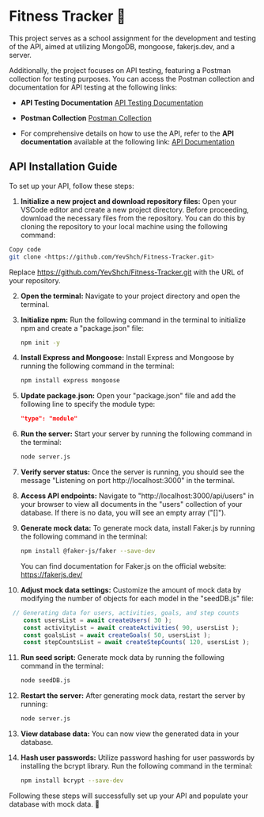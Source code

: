 # Fitness Tracker :bicyclist:
 This project serves as a school assignment for the development and testing of the API, aimed at utilizing MongoDB, mongoose, fakerjs.dev, and a server.
 
 Additionally, the project focuses on API testing, featuring a Postman collection for testing purposes. You can access the Postman collection and documentation for API testing at the following links:

- **API Testing Documentation** [API Testing Documentation](https://github.com/YevShch/Fitness-Tracker/blob/dev/API_Testing_Documentation.md)

- **Postman Collection** [Postman Collection](https://universal-trinity-236527-1.postman.co/workspace/Team-Workspace~f02dc3c9-cf61-4a68-859f-12f952372c2e/collection/33841208-94536aae-954b-41dd-a659-31841f79e949?action=share&creator=33841208)

- For comprehensive details on how to use the API, refer to the **API documentation** available at the following link: [API Documentation](https://github.com/YevShch/Fitness-Tracker/blob/dev/API_Documentation.md)

## API Installation Guide

To set up your API, follow these steps:

1. **Initialize a new project and download repository files:** Open your VSCode editor and create a new project directory. Before proceeding, download the necessary files from the repository. You can do this by cloning the repository to your local machine using the following command:

```bash
Copy code
git clone <https://github.com/YevShch/Fitness-Tracker.git>
```
Replace <https://github.com/YevShch/Fitness-Tracker.git> with the URL of your repository.

2. **Open the terminal:** Navigate to your project directory and open the terminal.

3. **Initialize npm:** Run the following command in the terminal to initialize npm and create a "package.json" file:
   ```bash
   npm init -y
   ```

4. **Install Express and Mongoose:** Install Express and Mongoose by running the following command in the terminal:
   ```bash
   npm install express mongoose
   ```

5. **Update package.json:** Open your "package.json" file and add the following line to specify the module type:
   ```json
   "type": "module"
   ```

6. **Run the server:** Start your server by running the following command in the terminal:
   ```bash
   node server.js
   ```

7. **Verify server status:** Once the server is running, you should see the message "Listening on port http://localhost:3000" in the terminal.

8. **Access API endpoints:** Navigate to "http://localhost:3000/api/users" in your browser to view all documents in the "users" collection of your database. If there is no data, you will see an empty array ("[]").

9. **Generate mock data:** To generate mock data, install Faker.js by running the following command in the terminal:
   ```bash
   npm install @faker-js/faker --save-dev
   ```
   You can find documentation for Faker.js on the official website: https://fakerjs.dev/

10. **Adjust mock data settings:** Customize the amount of mock data by modifying the number of objects for each model in the "seedDB.js" file:
```javascript
 // Generating data for users, activities, goals, and step counts
    const usersList = await createUsers( 30 );
    const activityList = await createActivities( 90, usersList );
    const goalsList = await createGoals( 50, usersList );
    const stepCountsList = await createStepCounts( 120, usersList );
```
11. **Run seed script:** Generate mock data by running the following command in the terminal:
    ```bash
    node seedDB.js
    ```

12. **Restart the server:** After generating mock data, restart the server by running:
    ```bash
    node server.js
    ```

13. **View database data:** You can now view the generated data in your database.

14. **Hash user passwords:** Utilize password hashing for user passwords by installing the bcrypt library. Run the following command in the terminal:
    ```bash
    npm install bcrypt --save-dev
    ```

Following these steps will successfully set up your API and populate your database with mock data. :satellite:

